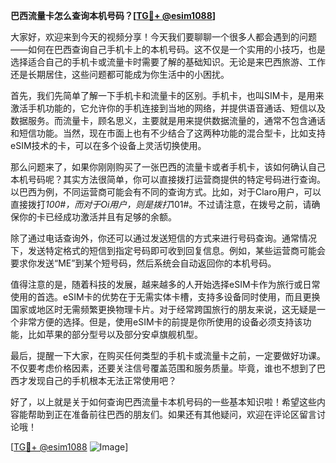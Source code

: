 **巴西流量卡怎么查询本机号码？[[TG💪+ @esim1088](https://t.me/s/esim1088)]**

大家好，欢迎来到今天的视频分享！今天我们要聊聊一个很多人都会遇到的问题——如何在巴西查询自己手机卡上的本机号码。这不仅是一个实用的小技巧，也是选择适合自己的手机卡或流量卡时需要了解的基础知识。无论是来巴西旅游、工作还是长期居住，这些问题都可能成为你生活中的小困扰。

首先，我们先简单了解一下手机卡和流量卡的区别。手机卡，也叫SIM卡，是用来激活手机功能的，它允许你的手机连接到当地的网络，并提供语音通话、短信以及数据服务。而流量卡，顾名思义，主要就是用来提供数据流量的，通常不包含通话和短信功能。当然，现在市面上也有不少结合了这两种功能的混合型卡，比如支持eSIM技术的卡，可以在多个设备上灵活切换使用。

那么问题来了，如果你刚刚购买了一张巴西的流量卡或者手机卡，该如何确认自己本机号码呢？其实方法很简单，你可以直接拨打运营商提供的特定号码进行查询。以巴西为例，不同运营商可能会有不同的查询方式。比如，对于Claro用户，可以直接拨打*100#，而对于Oi用户，则是拨打*101#。不过请注意，在拨号之前，请确保你的卡已经成功激活并且有足够的余额。

除了通过电话查询外，你还可以通过发送短信的方式来进行号码查询。通常情况下，发送特定格式的短信到指定号码即可收到回复信息。例如，某些运营商可能会要求你发送“ME”到某个短号码，然后系统会自动返回你的本机号码。

值得注意的是，随着科技的发展，越来越多的人开始选择eSIM卡作为旅行或日常使用的首选。eSIM卡的优势在于无需实体卡槽，支持多设备同时使用，而且更换国家或地区时无需频繁更换物理卡片。对于经常跨国旅行的朋友来说，这无疑是一个非常方便的选择。但是，使用eSIM卡的前提是你所使用的设备必须支持该功能，比如苹果的部分型号以及部分安卓旗舰机型。

最后，提醒一下大家，在购买任何类型的手机卡或流量卡之前，一定要做好功课。不仅要考虑价格因素，还要关注信号覆盖范围和服务质量。毕竟，谁也不想到了巴西才发现自己的手机根本无法正常使用吧？

好了，以上就是关于如何查询巴西流量卡本机号码的一些基本知识啦！希望这些内容能帮助到正在准备前往巴西的朋友们。如果还有其他疑问，欢迎在评论区留言讨论哦！

[[TG💪+ @esim1088](https://t.me/s/esim1088) ![Image](https://i.postimg.cc/4NQfJmqS/Snipaste-2025-05-13-00-14-12.png)]